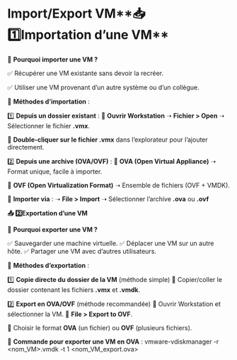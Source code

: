 # Import/Export VM**📥 1️⃣️Importation d’une VM**

📌 **Pourquoi importer une VM ?**

✅ Récupérer une VM existante sans devoir la recréer.

✅ Utiliser une VM provenant d’un autre système ou d’un collègue.

📌 **Méthodes d’importation** :

1️⃣ **Depuis un dossier existant** : 🔹 **Ouvrir Workstation** ➝ **Fichier > Open** ➝ Sélectionner le fichier **.vmx**.

🔹 **Double-cliquer sur le fichier .vmx** dans l’explorateur pour l’ajouter directement.

2️⃣ **Depuis une archive (OVA/OVF)** : 🔹 **OVA (Open Virtual Appliance)** ➝ Format unique, facile à importer.

🔹 **OVF (Open Virtualization Format)** ➝ Ensemble de fichiers (OVF + VMDK).

🔹 **Importer via** : ➝ **File > Import** ➝ Sélectionner l’archive **.ova** ou **.ovf**



**📤 2️⃣️Exportation d’une VM**

📌 **Pourquoi exporter une VM ?**

✅ Sauvegarder une machine virtuelle. ✅ Déplacer une VM sur un autre hôte. ✅ Partager une VM avec d’autres utilisateurs.

📌 **Méthodes d’exportation** :

1️⃣ **Copie directe du dossier de la VM** (méthode simple) 🔹 Copier/coller le dossier contenant les fichiers **.vmx** et **.vmdk**.

2️⃣ **Export en OVA/OVF** (méthode recommandée) 🔹 Ouvrir Workstation et sélectionner la VM. 🔹 **File > Export to OVF**.

🔹 Choisir le format **OVA** (un fichier) ou **OVF** (plusieurs fichiers).



📌 **Commande pour exporter une VM en OVA** : vmware-vdiskmanager -r <nom_VM>.vmdk -t 1 <nom_VM_export.ova>

